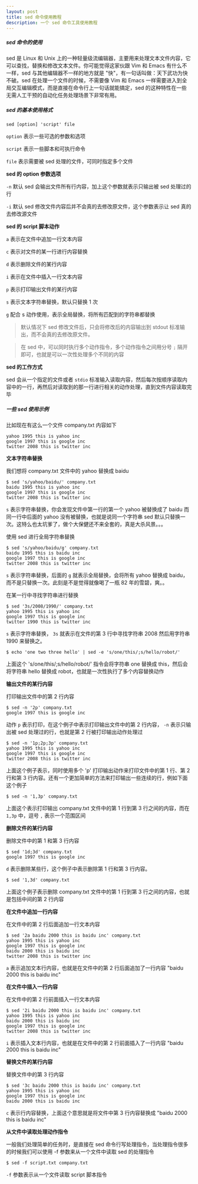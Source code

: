 ```yaml
---
layout: post
title: sed 命令使用教程
description: 一个 sed 命令工具使用教程
---
```


##### sed 命令的使用

sed 是 Linux 和 Unix 上的一种轻量级流编辑器，主要用来处理文本文件内容，它可以查找，替换和修改文本文件。你可能觉得这家伙跟 Vim 和 Emacs 有什么不一样，sed 与其他编辑器不一样的地方就是 "快"，有一句话叫做：天下武功为快不破。sed 在处理一个文件的时候，不需要像 Vim 和 Emacs 一样需要进入到全局交互编辑模式，而是直接在命令行上一句话就能搞定，sed 的这种特性在一些无需人工干预的自动化任务处理场景下非常有用。

##### sed 的基本使用格式

    sed [option] 'script' file

`option` 表示一些可选的参数和选项

`script` 表示一些脚本和可执行命令

`file`   表示需要被 sed 处理的文件，可同时指定多个文件
   
**sed 的 option 参数选项**
   
`-n` 默认 sed 会输出文件所有行内容，加上这个参数就表示只输出被 sed 处理过的行

`-i` 默认 sed 修改文件内容后并不会真的去修改原文件，这个参数表示让 sed 真的去修改源文件
   
**sed 的 script 脚本动作**

`a` 表示在文件中追加一行文本内容

`c` 表示对文件的某一行进行内容替换

`d` 表示删除文件的某行内容

`i` 表示在文件中插入一行文本内容

`p` 表示打印输出文件的某行内容

`s` 表示文本字符串替换，默认只替换 1 次

`g` 配合 s 动作使用，表示全局替换，将所有匹配到的字符串都替换

> 默认情况下 sed 修改文件后，只会将修改后的内容输出到 stdout 标准输出，而不会真的去修改原文件。

> 在 sed 中，可以同时执行多个动作指令，多个动作指令之间用分号 `;` 隔开即可，也就是可以一次性处理多个不同的内容

**sed 的工作方式**

sed 会从一个指定的文件或者 `stdio` 标准输入读取内容，然后每次按顺序读取内容中的一行，再然后对读取到的那一行进行相关的动作处理，直到文件内容读取完毕

##### 一些 sed 使用示例

比如现在有这么一个文件 company.txt 内容如下

    yahoo 1995 this is yahoo inc
    google 1997 this is google inc
    twitter 2008 this is twitter inc

**文本字符串替换**
   
我们想将 company.txt 文件中的 yahoo 替换成 baidu

    $ sed 's/yahoo/baidu/' company.txt
    baidu 1995 this is yahoo inc
    google 1997 this is google inc
    twitter 2008 this is twitter inc

`s` 表示字符串替换，你会发现文件中第一行的第一个 yahoo 被替换成了 baidu 而同一行中后面的 yahoo 没有被替换，也就是说同一个字符串 sed 默认只替换一次。这特么也太坑爹了，做个大保健还不来全套的，真是大杀风景。。。
   
使用 sed 进行全局字符串替换
   
    $ sed 's/yahoo/baidu/g' company.txt
    baidu 1995 this is baidu inc
    google 1997 this is google inc
    twitter 2008 this is twitter inc

`s` 表示字符串替换，后面的 `g` 就表示全局替换，会将所有 yahoo 替换成 baidu，而不是只替换一次。此刻是不是觉得就像喝了一瓶 82 年的雪碧，爽。。

在某一行中寻找字符串进行替换

    $ sed '3s/2008/1990/' company.txt
    yahoo 1995 this is yahoo inc
    google 1997 this is google inc
    twitter 1990 this is twitter inc

`s` 表示字符串替换， `3s` 就表示在文件的第 3 行中寻找字符串 2008 然后用字符串 1990 来替换之。

    $ echo 'one two three hello' | sed -e 's/one/this/;s/hello/robot/'

上面这个 's/one/this/;s/hello/robot/' 指令会将字符串 one 替换成 this，然后会将字符串 hello 替换成 robot，也就是一次性执行了多个内容替换动作

**输出文件的某行内容**
   
打印输出文件中的第 2 行内容

    $ sed -n '2p' company.txt
    google 1997 this is google inc

动作 `p` 表示打印，在这个例子中表示打印输出文件中的第 2 行内容， `-n` 表示只输出被 sed 处理过的行，也就是第 2 行被打印输出动作处理过

	$ sed -n '1p;2p;3p' company.txt
	yahoo 1995 this is yahoo inc
    google 1997 this is google inc
    twitter 2008 this is twitter inc

上面这个例子表示，同时使用多个 'p' 打印输出动作来打印文件中的第 1 行、第 2 行和第 3 行内容。还有一个更加简单的方法来打印输出一些连续的行，例如下面这个例子

	$ sed -n '1,3p' company.txt

上面这个表示打印输出 company.txt 文件中的第 1 行到第 3 行之间的内容，而在 `1,3p` 中，逗号 `,` 表示一个范围区间

**删除文件的某行内容**

删除文件中的第 1 和第 3 行内容

    $ sed '1d;3d' company.txt
    google 1997 this is google inc

`d` 表示删除某些行，这个例子中表示删除第 1 行和第 3 行内容。

    $ sed '1,3d' company.txt

上面这个例子表示删除 company.txt 文件中的第 1 行到第 3 行之间的内容，也就是包括中间的第 2 行内容

**在文件中追加一行内容**

在文件中的第 2 行后面追加一行文本内容

    $ sed '2a baidu 2000 this is baidu inc' company.txt
    yahoo 1995 this is yahoo inc
    google 1997 this is google inc
    baidu 2000 this is baidu inc
    twitter 2008 this is twitter inc

`a` 表示追加文本行内容，也就是在文件中的第 2 行后面追加了一行内容 "baidu 2000 this is baidu inc"
   
**在文件中插入一行内容**

在文件中的第 2 行前面插入一行文本内容

    $ sed '2i baidu 2000 this is baidu inc' company.txt
    yahoo 1995 this is yahoo inc
    baidu 2000 this is baidu inc
    google 1997 this is google inc
    twitter 2008 this is twitter inc
   
`i` 表示插入文本行内容，也就是在文件中的第 2 行前面插入了一行内容 "baidu 2000 this is baidu inc"
   
**替换文件的某行内容**

替换文件中的第 3 行内容

    $ sed '3c baidu 2000 this is baidu inc' company.txt
    yahoo 1995 this is yahoo inc
    google 1997 this is google inc
    baidu 2000 this is baidu inc

`c` 表示行内容替换，上面这个意思就是将文件中第 3 行内容替换成 "baidu 2000 this is baidu inc"
   
**从文件中读取处理动作指令**

一般我们处理简单的任务时，是直接在 sed 命令行写处理指令，当处理指令很多的时候我们可以使用 -f 参数来从一个文件中读取 sed 的处理指令

    $ sed -f script.txt company.txt

`-f` 参数表示从一个文件读取 script 脚本指令

